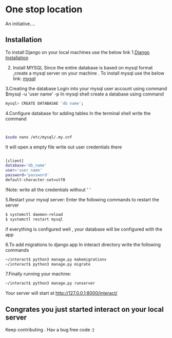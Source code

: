 # One stop location
An initiative....

## Installation
To install Django on your local machines use the below link
1.[Django Installation](https://www.digitalocean.com/community/tutorials/how-to-install-django-and-set-up-a-development-environment-on-ubuntu-16-04)

2. Install MYSQL
 Since the entire database is based on mysql format ,create a mysql server on your machine . To install mysql use the below link:
 [mysql](https://support.rackspace.com/how-to/installing-mysql-server-on-ubuntu/)
 
 3.Creating the database
 Login into your mysql user account using command $mysql -u 'user name' -p
 In mysql shell create a database using command 
 
 ```bash
 mysql> CREATE DATABASAE 'db name';
 ```
 4.Configure database for adding tables
 In the terminal shell write the command 
 ```bash


 $sudo nano /etc/mysql/.my.cnf
 ```
 It will open a empty file write out user credentials there
 ```bash
 
 [client]
 database='db_name'    
 user='user name'
 password='password'
 default-character-set=utf8
 ```
 !Note: write all the credentials without ' '
 
 5.Restart your mysql server:
 Enter the following commands to restart the server
 ```bash
 $ systemctl daemon-reload
 $ systemctl restart mysql
 ```
 if everything is configured well , your database will be configured with the app
 
 6.To add migrations to django app
 In interact directory write the following commands
 ```bash
 ~/interact$ python3 manage.py makemigrations
 ~/interact$ python3 manage.py migrate
 ```
 7.Finally running your machine:
 ```bash
 ~/interact$ python3 manage.py runserver
 ```
 Your server will start at http://127.0.0.1:8000/interact/
 
 ## Congrates you just started interact on your local server
 Keep contributing . Hav a bug free code :)
 
 
 
 

